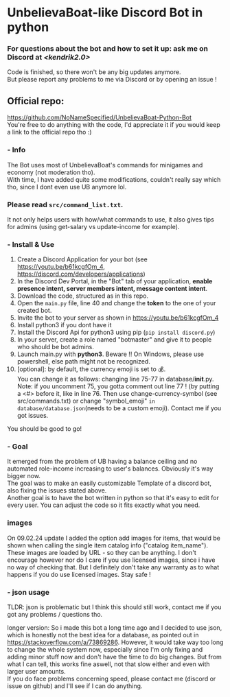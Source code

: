 # **UnbelievaBoat-like Discord Bot in python**
### For questions about the bot and how to set it up: ask me on Discord at *<kendrik2.0>*

Code is finished, so there won't be any big updates anymore.  
But please report any problems to me via Discord or by opening an issue !

## Official repo:   
https://github.com/NoNameSpecified/UnbelievaBoat-Python-Bot  
You're free to do anything with the code, I'd appreciate it if you would keep a link to the official repo tho :)


### - Info
The Bot uses most of UnbelievaBoat's commands for minigames and economy (not moderation tho).  
With time, I have added quite some modifications, couldn't really say which tho, since I dont even use UB anymore lol.

### Please read `src/command_list.txt`.
It not only helps users with how/what commands to use, it also gives tips for admins (using get-salary vs update-income for example).

### - Install & Use
1. Create a Discord Application for your bot (see https://youtu.be/b61kcgfOm_4, https://discord.com/developers/applications)
2. In the Discord Dev Portal, in the "Bot" tab of your application, **enable presence intent, server members intent, message content intent**.
3. Download the code, structured as in this repo.
4. Open the `main.py` file, line 40 and change the **token** to the one of your created bot.
5. Invite the bot to your server as shown in https://youtu.be/b61kcgfOm_4
6. Install python3 if you dont have it
7. Install the Discord Api for python3 using pip (`pip install discord.py`)
8. In your server, create a role named "botmaster" and give it to people who should be bot admins.
9. Launch main.py with **python3**. Beware !! On Windows, please use powershell, else path might not be recognized.
10. [optional]: by default, the currency emoji is set to 💰.  
    You can change it as follows: changing line 75-77 in database/__init__.py. Note: if you uncomment 75, you gotta comment out line 77 ! (by putting a <#> before it, like in line 76. Then use change-currency-symbol (see src/commands.txt) or change "symbol_emoji" `in database/database.json`(needs to be a custom emoji). Contact me if you got issues.

You should be good to go!


### - Goal
It emerged from the problem of UB having a balance ceiling and no automated role-income increasing to user's balances. Obviously it's way bigger now.  
The goal was to make an easily customizable Template of a discord bot, also fixing the issues stated above.  
Another goal is to have the bot written in python so that it's easy to edit for every user. You can adjust the code so it fits exactly what you need.   

### images
On 09.02.24 update I added the option add images for items, that would be shown when calling the single item catalog info ("catalog item_name").
These images are loaded by URL - so they can be anything. I don't encourage however nor do I care if you use licensed images, since i have no way of checking that.
But I definitely don't take any warranty as to what happens if you do use licensed images. Stay safe !

### - json usage
TLDR: json is problematic but I think this should still work, contact me if you got any problems / questions tho.  

longer version: So i made this bot a long time ago and I decided to use json, which is honestly not the best idea for a database, as pointed out in https://stackoverflow.com/a/73869286.
However, it would take way too long to change the whole system now, especially since I'm only fixing and adding minor stuff now and don't have the time to do big changes.
But from what I can tell, this works fine aswell, not that slow either and even with larger user amounts.  
If you do face problems concerning speed, please contact me (discord or issue on github) and I'll see if I can do anything.
